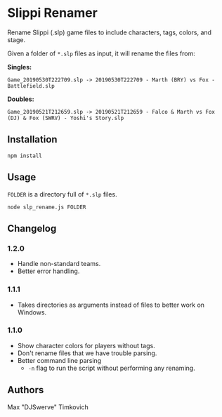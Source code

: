 # Slippi Renamer

Rename Slippi (.slp) game files to include characters, tags, colors, and stage.

Given a folder of `*.slp` files as input, it will rename the files from:

**Singles:**
```
Game_20190530T222709.slp -> 20190530T222709 - Marth (BRY) vs Fox - Battlefield.slp
```

**Doubles:**
```
Game_20190521T212659.slp -> 20190521T212659 - Falco & Marth vs Fox (DJ) & Fox (SWRV) - Yoshi's Story.slp
```

## Installation

```
npm install
```

## Usage

`FOLDER` is a directory full of `*.slp` files.

```
node slp_rename.js FOLDER
```


## Changelog

### 1.2.0
- Handle non-standard teams.
- Better error handling.

### 1.1.1
- Takes directories as arguments instead of files to better work on Windows.

### 1.1.0
- Show character colors for players without tags.
- Don't rename files that we have trouble parsing.
- Better command line parsing
  - `-n` flag to run the script without performing any renaming.

## Authors

Max "DJSwerve" Timkovich
